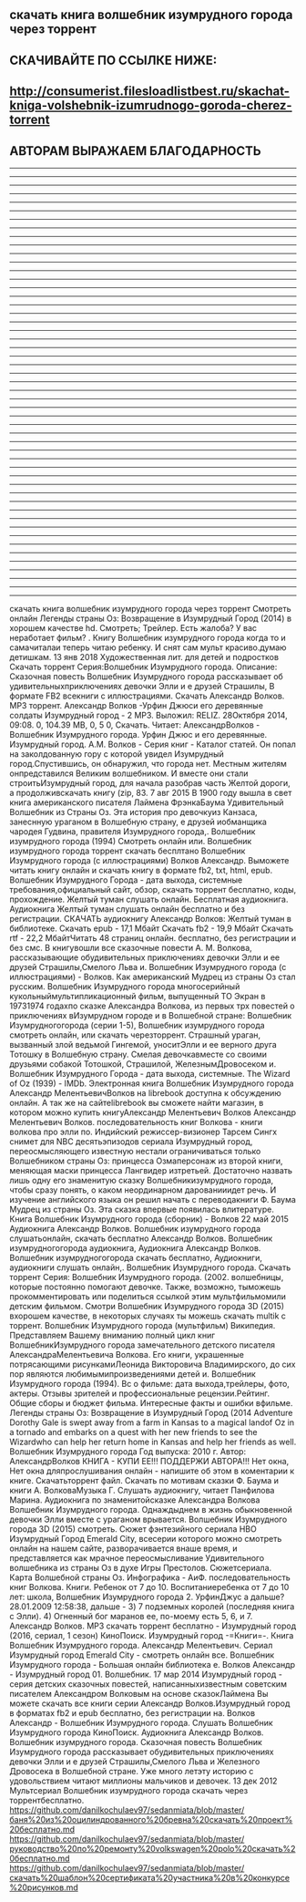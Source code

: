 скачать книга волшебник изумрудного города через торрент
--------------------------------------------------
СКАЧИВАЙТЕ ПО ССЫЛКЕ НИЖЕ:
--------------------------------------------------
http://consumerist.filesloadlistbest.ru/skachat-kniga-volshebnik-izumrudnogo-goroda-cherez-torrent
--------------------------------------------------
АВТОРАМ ВЫРАЖАЕМ БЛАГОДАРНОСТЬ
--------------------------------------------------
--------------------------------------------------
--------------------------------------------------
--------------------------------------------------
--------------------------------------------------
--------------------------------------------------
--------------------------------------------------
--------------------------------------------------
--------------------------------------------------
--------------------------------------------------
--------------------------------------------------
--------------------------------------------------
--------------------------------------------------
--------------------------------------------------
--------------------------------------------------
--------------------------------------------------
--------------------------------------------------
--------------------------------------------------
--------------------------------------------------
--------------------------------------------------
--------------------------------------------------
--------------------------------------------------
--------------------------------------------------
--------------------------------------------------
--------------------------------------------------
--------------------------------------------------
--------------------------------------------------
--------------------------------------------------
--------------------------------------------------
--------------------------------------------------
--------------------------------------------------
--------------------------------------------------
--------------------------------------------------
--------------------------------------------------
--------------------------------------------------
--------------------------------------------------
--------------------------------------------------
--------------------------------------------------
--------------------------------------------------
--------------------------------------------------
--------------------------------------------------
--------------------------------------------------
--------------------------------------------------
--------------------------------------------------
--------------------------------------------------
--------------------------------------------------
--------------------------------------------------
--------------------------------------------------
--------------------------------------------------
--------------------------------------------------
--------------------------------------------------
--------------------------------------------------
скачать книга волшебник изумрудного города через торрент Смотреть онлайн Легенды страны Оз: Возвращение в Изумрудный Город (2014) в хорошем качестве hd. Смотреть; Трейлер. Есть жалоба? У вас неработает фильм? . Книгу Волшебник изумрудного города когда то и самачиталаи теперь читаю ребенку. И снят сам мульт красиво.думаю детишкам. 13 янв 2018  Художественная лит. для детей и подростков  Скачать торрент Серия:Волшебник Изумрудного города.  Описание: Сказочная повесть Волшебник Изумрудного города рассказывает об удивительныхприключениях девочки Элли и е друзей  Страшилы,  В формате FB2 всекниги с иллюстрациями. Скачать Александр Волков. MP3 торрент.  Александр Волков -Урфин Джюси его деревянные солдаты  Изумрудный город - 2  MP3. Выложил: RELIZ. 28Октября 2014, 09:08. 0, 104.39 MB, 0, 5 0, Скачать. Читает:  АлександрВолков - Волшебник Изумрудного города. Урфин Джюс и его деревянные. Изумрудный город. А.М. Волков - Серия книг - Каталог статей. Он попал на заколдованную гору с которой увидел Изумрудный город.Спустившись, он обнаружил, что города нет. Местным жителям онпредставился Великим волшебником. И вместе они стали строитьИзумрудный город, для начала разобрав часть Желтой дороги, а продолживскачать книгу (zip, 83. 7 авг 2015  В 1900 году вышла в свет книга американского писателя Лаймена ФрэнкаБаума Удивительный Волшебник из Страны Оз. Эта история про девочкуиз Канзаса, занеснную ураганом в Волшебную страну, е друзей иобманщика чародея Гудвина, правителя Изумрудного города,. Волшебник изумрудного города (1994)  Смотреть онлайн или. Волшебник изумрудного города торрент скачать бесплтано
Волшебник Изумрудного города (с иллюстрациями) Волков Александр. Выможете читать книгу онлайн и скачать книгу в формате fb2, txt, html, epub. Волшебник Изумрудного Города - дата выхода, системные требования,официальный сайт, обзор, скачать торрент бесплатно, коды, прохождение. Желтый туман слушать онлайн. Бесплатная аудиокнига. Аудиокнига Желтый туман слушать онлайн бесплатно и без регистрации. СКАЧАТЬ аудиокнигу Александр Волков: Желтый туман в библиотеке. Cкачать epub - 17,1 Мбайт Cкачать fb2 - 19,9 Мбайт Cкачать rtf - 22,2 МбайтЧитать 48 страниц онлайн. бесплатно, без регистрации и без смс. В книгувошли все сказочные повести А. М. Волкова, рассказывающие обудивительных приключениях девочки Элли и ее друзей  Страшилы,Смелого Льва и. Волшебник Изумрудного города (с иллюстрациями) - Волков. Как американский Мудрец из страны Оз стал русским. Волшебник Изумрудного города  многосерийный кукольныймультипликационный фильм, выпущенный ТО Экран в 19731974 годахпо сказке Александра Волкова, из первых трх повестей о приключениях вИзумрудном городе и в Волшебной стране: Волшебник Изумрудногогорода (серии 1-5),
Волшебник изумрудного города смотреть онлайн, или скачать черезторрент. Страшный ураган, вызванный злой ведьмой Гингемой, уноситЭлли и ее верного друга Тотошку в Волшебную страну. Смелая девочкавместе со своими друзьями собакой Тотошкой, Страшилой, ЖелезнымДровосеком и. Волшебник Изумрудного Города - дата выхода, системные. The Wizard of Oz (1939) - IMDb. Электронная книга Волшебник Изумрудного города Александр МелентьевичВолков на librebook доступна к обсуждению онлайн. А так же на сайтеlibrebook вы сможете найти магазин, в котором можно купить книгуАлександр Мелентьевич Волков Александр Мелентьевич Волков. последовательность книг Волкова - книги волкова про элли по. Индийский режиссер-визионер Тарсем Сингх снимет для NBC десятьэпизодов сериала Изумрудный город, переосмысляющего известную  нестали ограничиваться только Волшебником страны Оз: принцесса Озмаперсонаж из второй книги, меняющая маски принцесса Лангвидер  изтретьей. Достаточно назвать лишь одну его знаменитую сказку  Волшебникизумрудного города, чтобы сразу понять, о каком неординарном дарованииидет речь.  И изучение английского языка он решил начать с переводакниги Ф. Баума Мудрец из страны Оз. Эта сказка впервые появилась влитературе. Книга Волшебник Изумрудного города (сборник) - Волков
22 май 2015  Аудиокнига Александр Волков. Волшебник изумрудного города слушатьонлайн, скачать бесплатно Александр Волков. Волшебник изумрудногогорода аудиокнига, Аудиокнига Александр Волков. Волшебник изумрудногогорода скачать бесплатно, Аудиокниги, аудиокниги слушать онлайн,. Волшебник Изумрудного города. Скачать торрент Серия: Волшебник Изумрудного города. (2002. волшебницы, которые постоянно помогают девочке. Также, возможно, тыможешь прокомментировать или поделиться ссылкой этим мультфильмомили детским фильмом. Смотри Волшебник Изумрудного города 3D (2015) вхорошем качестве, в некоторых случаях ты можешь скачать multik с торрент. Волшебник Изумрудного города (мультфильм)  Википедия. Представляем Вашему вниманию полный цикл книг ВолшебникИзумрудного города замечательного детского писателя АлександраМелентьевича Волкова. Его книги, украшенные потрясающими рисункамиЛеонида Викторовича Владимирского, до сих пор являются любимымипроизведениями детей и. Волшебник Изумрудного города (1994). Вс о фильме: дата выхода,трейлеры, фото, актеры. Отзывы зрителей и профессиональные рецензии.Рейтинг. Общие сборы и бюджет фильма. Интересные факты и ошибки вфильме. Легенды страны Оз: Возвращение в Изумрудный Город (2014
Adventure  Dorothy Gale is swept away from a farm in Kansas to a magical landof Oz in a tornado and embarks on a quest with her new friends to see the Wizardwho can help her return home in Kansas and help her friends as well. Волшебник Изумрудного города Год выпуска: 2010 г. Автор: АлександрВолков  КНИГА - КУПИ ЕЕ!!! ПОДДЕРЖИ АВТОРА!!! Нет окна, Нет окна дляпрослушивания онлайн - напишите об этом в коментарии к книге. Скачатьторрент файл. Скачать  по мотивам сказки Ф. Баума и книги А. ВолковаМузыка Г. Слушать аудиокнигу, читает Панфилова Марина. Аудиокнига по знаменитойсказке Александра Волкова Волшебник Изумрудного города. Однаждыднем в жизнь обыкновенной девочки Элли вместе с ураганом врывается. Волшебник Изумрудного города 3D (2015) смотреть. Сюжет фэнтезийного сериала HBO Изумрудный Город  Emerald City, всесерии которого можно смотреть онлайн на нашем сайте, разворачивается внаше время, и представляется как мрачное переосмысливание Удивительного волшебника из страны Оз в духе Игры Престолов. Сюжетсериала. Карта Волшебной страны Оз. Инфографика - АиФ. последовательность книг Волкова. Книги. Ребенок от 7 до 10. Воспитаниеребенка от 7 до 10 лет: школа,  Волшебник Изумрудного города 2. УрфинДжус а дальше? 28.01.2009 12:58:38,  дальше - 3) 7 подземных королей (последняя книга с Элли). 4) Огненный бог маранов ее, по-моему есть 5, 6, и 7. Александр Волков. MP3 скачать торрент бесплатно -
Изумрудный город (2016, сериал, 1 сезон)  КиноПоиск. Изумрудный город -=Книги=-. Книга Волшебник Изумрудного города. Александр Мелентьевич. Сериал Изумрудный город  Emerald City - смотреть онлайн все. Волшебник Изумрудного города - Большая онлайн библиотека e. Волков Александр - Изумрудный город 01. Волшебник. 17 мар 2014  Изумрудный город - серия детских сказочных повестей, написанныхизвестным советским писателем Александром Волковым на основе сказокЛаймена  Вы можете скачать все книги серии Александр Волков.Изумрудный город в форматах fb2 и epub бесплатно, без регистрации на. Волков Александр - Волшебник Изумрудного города. Слушать
Волшебник Изумрудного города  КиноПоиск. Аудиокнига Александр Волков. Волшебник изумрудного города. Сказочная повесть Волшебник Изумрудного города рассказывает обудивительных приключениях девочки Элли и е друзей  Страшилы,Смелого Льва и Железного Дровосека  в Волшебной стране. Уже много летэту историю с удовольствием читают миллионы мальчиков и девочек. 13 дек 2012  Мультсериал Волшебник изумрудного города скачать через торрентбесплатно.
https://github.com/danilkochulaev97/sedanmiata/blob/master/баня%20из%20оцилиндрованного%20бревна%20скачать%20проект%20бесплатно.md
https://github.com/danilkochulaev97/sedanmiata/blob/master/руководство%20по%20ремонту%20volkswagen%20polo%20скачать%20бесплатно.md
https://github.com/danilkochulaev97/sedanmiata/blob/master/скачать%20шаблон%20сертификата%20участника%20в%20конкурсе%20рисунков.md